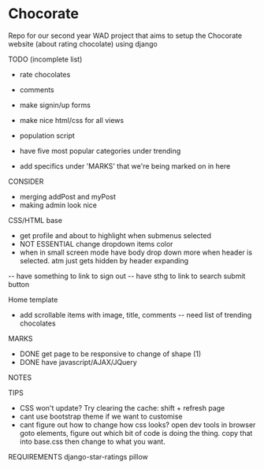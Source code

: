 # Chocorate
Repo for our second year WAD project that aims to setup the Chocorate website (about rating chocolate) using django

TODO (incomplete list)
- rate chocolates
- comments
- make signin/up forms
- make nice html/css for all views	
- population script
- have five most popular categories under trending

- add specifics under 'MARKS' that we're being marked on in here

CONSIDER
- merging addPost and myPost
- making admin look nice

CSS/HTML base
- get profile and about to highlight when submenus selected
- NOT ESSENTIAL change dropdown items color
- when in small screen mode have body drop down more when header is selected. atm just gets hidden by header expanding

-- have something to link to sign out
-- have sthg to link to search submit button

Home template
- add scrollable items with image, title, comments
-- need list of trending chocolates

MARKS
- DONE get page to be responsive to change of shape (1) 
- DONE have javascript/AJAX/JQuery 

NOTES

	
TIPS
- CSS won't update? Try clearing the cache: shift + refresh page
- cant use bootstrap theme if we want to customise 
- cant figure out how to change how css looks? open dev tools in browser goto elements, 
figure out which bit of code is doing the thing. copy that into base.css then change to what you want.

REQUIREMENTS
django-star-ratings
pillow